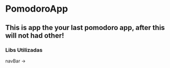 # PomodoroApp

## This is app the your last  pomodoro app, after this will not had other!


### Libs Utilizadas
navBar -> 